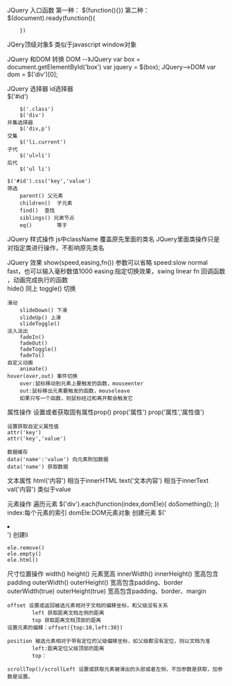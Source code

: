 JQuery 入口函数
	第一种：
		$(function(){})
	第二种：
		$(document).ready(function(){
			
			
		})
JQery顶级对象$
	类似于javascript window对象

JQuery 和DOM 转换
	DOM --》JQuery
		var box = document.getElementById('box')
		var  jquery = $(box);
	JQuery-->DOM
		var dom = $('div')[0];
	
	

JQuery 选择器
	id选择器  
		$('#id')
			
		$('.class')
		$('div')
	并集选择器	
		$('div,p')
	交集	
		$('li.current')
	子代
		$('ul>li')
	后代
		$('ul li')
		
	$('#id').css('key','value')
	筛选
		parent() 父元素
		children()  子元素
		find()  查找
		siblings() 兄弟节点
		eq()		等于
JQuery 样式操作
	js中className 覆盖原先里面的类名
	JQuery里面类操作只是对指定类进行操作，不影响原先类名
	
JQuery 效果
	show(speed,easing,fn())
		参数可以省略
		speed:slow normal fast，也可以输入毫秒数值1000
		easing:指定切换效果，swing linear
		fn 回调函数 ，动画完成执行的函数	
	hide() 同上
	toggle() 切换
	
	滑动
		slideDown() 下滑
		slideUp() 上滑
		slideToggle()
	淡入淡出
		fadeIn()
		fadeOut()
		fadeToggle()
		fadeTo()
	自定义动画
		animate()
	hover(over,out)	事件切换
		over:鼠标移动到元素上要触发的函数，mouseenter
		out:鼠标移出元素要触发的函数，mouseleave
		如果只写一个函数，则鼠标经过和离开都会触发它
		
属性操作
	设置或者获取固有属性prop()
	prop('属性')
	prop('属性','属性值')
	
	设置获取自定义属性值
	attr('key')
	attr('key','value')
	
	数据缓存
	data('name':'value') 向元素附加数据
	data('name') 获取数据
	
文本属性
	html('内容')  相当于innerHTML
	text('文本内容') 相当于innerText
	val('内容') 类似于value
	
元素操作
	遍历元素
		$('div').each(function(index,domEle){
			doSomething();
		})
		index:每个元素的索引
		domEle:DOM元素对象
	创建元素
		$('<li></li>') 创建li
		
	ele.remove()
	ele.empty()
	ele.html()
	
	
尺寸位置操作
	width() height() 元素宽高
	innerWidth() innerHeight() 宽高包含padding
	outerWidth() outerHeight() 宽高包含padding、border
	outerWidth(true) outerHeight(true) 宽高包含padding、border、margin

	offset 设置或返回被选元素相对于文档的偏移坐标，和父级没有关系
			left 获取距离文档左侧的距离
			top 获取距离文档顶部的距离
	设置元素的偏移：offset({top:10,left:30})	
			
	position 被选元素相对于带有定位的父级偏移坐标，如父级都没有定位，则以文档为准
			left:距离定位父级顶部的距离
			top：
	
	scrollTop()/scrollLeft 设置或获取元素被滑出的头部或者左侧，不加参数是获取，加参数是设置。
	
		